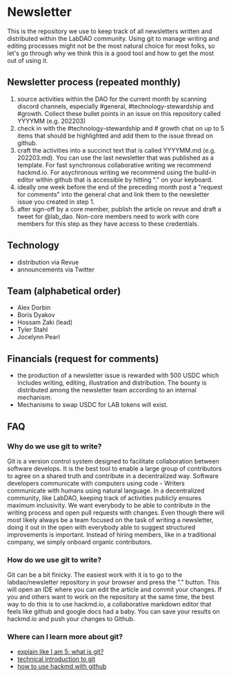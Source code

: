 # Newsletter
This is the repository we use to keep track of all newsletters written and distributed within the LabDAO community. Using git to manage writing and editing processes might not be the most natural choice for most folks, so let's go through why we think this is a good tool and how to get the most out of using it. 

## Newsletter process (repeated monthly)
1. source activities within the DAO for the current month by scanning discord channels, especially #general, #technology-stewardship and #growth. Collect these bullet points in an issue on this repository called YYYYMM (e.g. 202203)
2. check in with the #technology-stewardship and # growth chat on up to 5 items that should be highlighted and add them to the issue thread on github.
3. craft the activities into a succinct text that is called YYYYMM.md (e.g. 202203.md). You can use the last newsletter that was published as a template. For fast synchronous collaborative writing we recommend hackmd.io. For asychronous writing we recommend using the build-in editor within github that is accessible by hitting "." on your keyboard.
4. ideally one week before the end of the preceding month post a "request for comments" into the general chat and link them to the newsletter issue you created in step 1.
5. after sign-off by a core member, publish the article on revue and draft a tweet for @lab_dao. Non-core members need to work with core members for this step as they have access to these credentials.

## Technology
* distribution via Revue
* announcements via Twitter

## Team (alphabetical order)
* Alex Dorbin
* Boris Dyakov
* Hossam Zaki (lead)
* Tyler Stahl
* Jocelynn Pearl 

## Financials (request for comments)
* the production of a newsletter issue is rewarded with 500 USDC which includes writing, editing, illustration and distribution. The bounty is distributed among the newsletter team according to an internal mechanism. 
* Mechanisms to swap USDC for LAB tokens will exist.

## FAQ
### Why do we use git to write?
Git is a version control system designed to facilitate collaboration between software develops. It is the best tool to enable a large group of contributors to agree on a shared truth and contribute in a decentralized way. Software developers communicate with computers using code - Writers communicate with humans using natural language. In a decentralized community, like LabDAO, keeping track of activities publicly ensures maximum inclusivity. We want everybody to be able to contribute in the writing process and open pull requests with changes. Even though there will most likely always be a team focused on the task of writing a newsletter, doing it out in the open with everybody able to suggest structured improvements is important. Instead of hiring members, like in a traditional company, we simply onboard organic contributors.

### How do we use git to write?
Git can be a bit finicky. The easiest work with it is to go to the labdao/newsletter repository in your browser and press the "." button. This will open an IDE where you can edit the article and commit your changes. If you and others want to work on the repository at the same time, the best way to do this is to use hackmd.io, a collaborative markdown editor that feels like github and google docs had a baby. You can save your results on hackmd.io and push your changes to Github. 

### Where can I learn more about git?
* [explain like I am 5: what is git?](https://www.reddit.com/r/explainlikeimfive/comments/2az038/eli5_what_is_a_git_and_github/)
* [technical introduction to git](https://www.freecodecamp.org/news/what-is-git-and-how-to-use-it-c341b049ae61/#:~:text=Distributed%20Version%20Control%20System%3A%20Git,in%20all%20the%20developers'%20computers.)
* [how to use hackmd with github](https://hackmd.io/c/tutorials/%2Fs%2Flink-with-github)
